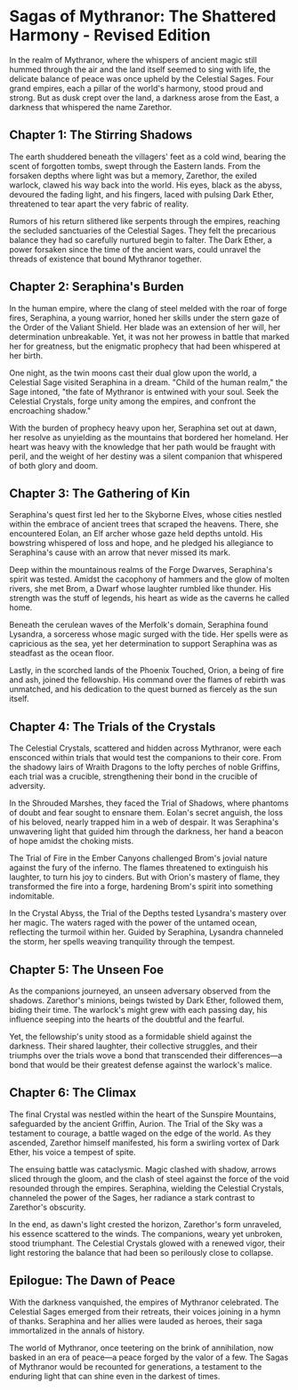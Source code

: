 # Sagas of Mythranor: The Shattered Harmony - Revised Edition

In the realm of Mythranor, where the whispers of ancient magic still hummed through the air and the land itself seemed to sing with life, the delicate balance of peace was once upheld by the Celestial Sages. Four grand empires, each a pillar of the world's harmony, stood proud and strong. But as dusk crept over the land, a darkness arose from the East, a darkness that whispered the name Zarethor.

## Chapter 1: The Stirring Shadows

The earth shuddered beneath the villagers' feet as a cold wind, bearing the scent of forgotten tombs, swept through the Eastern lands. From the forsaken depths where light was but a memory, Zarethor, the exiled warlock, clawed his way back into the world. His eyes, black as the abyss, devoured the fading light, and his fingers, laced with pulsing Dark Ether, threatened to tear apart the very fabric of reality.

Rumors of his return slithered like serpents through the empires, reaching the secluded sanctuaries of the Celestial Sages. They felt the precarious balance they had so carefully nurtured begin to falter. The Dark Ether, a power forsaken since the time of the ancient wars, could unravel the threads of existence that bound Mythranor together.

## Chapter 2: Seraphina's Burden

In the human empire, where the clang of steel melded with the roar of forge fires, Seraphina, a young warrior, honed her skills under the stern gaze of the Order of the Valiant Shield. Her blade was an extension of her will, her determination unbreakable. Yet, it was not her prowess in battle that marked her for greatness, but the enigmatic prophecy that had been whispered at her birth.

One night, as the twin moons cast their dual glow upon the world, a Celestial Sage visited Seraphina in a dream. "Child of the human realm," the Sage intoned, "the fate of Mythranor is entwined with your soul. Seek the Celestial Crystals, forge unity among the empires, and confront the encroaching shadow."

With the burden of prophecy heavy upon her, Seraphina set out at dawn, her resolve as unyielding as the mountains that bordered her homeland. Her heart was heavy with the knowledge that her path would be fraught with peril, and the weight of her destiny was a silent companion that whispered of both glory and doom.

## Chapter 3: The Gathering of Kin

Seraphina's quest first led her to the Skyborne Elves, whose cities nestled within the embrace of ancient trees that scraped the heavens. There, she encountered Eolan, an Elf archer whose gaze held depths untold. His bowstring whispered of loss and hope, and he pledged his allegiance to Seraphina's cause with an arrow that never missed its mark.

Deep within the mountainous realms of the Forge Dwarves, Seraphina's spirit was tested. Amidst the cacophony of hammers and the glow of molten rivers, she met Brom, a Dwarf whose laughter rumbled like thunder. His strength was the stuff of legends, his heart as wide as the caverns he called home.

Beneath the cerulean waves of the Merfolk's domain, Seraphina found Lysandra, a sorceress whose magic surged with the tide. Her spells were as capricious as the sea, yet her determination to support Seraphina was as steadfast as the ocean floor.

Lastly, in the scorched lands of the Phoenix Touched, Orion, a being of fire and ash, joined the fellowship. His command over the flames of rebirth was unmatched, and his dedication to the quest burned as fiercely as the sun itself.

## Chapter 4: The Trials of the Crystals

The Celestial Crystals, scattered and hidden across Mythranor, were each ensconced within trials that would test the companions to their core. From the shadowy lairs of Wraith Dragons to the lofty perches of noble Griffins, each trial was a crucible, strengthening their bond in the crucible of adversity.

In the Shrouded Marshes, they faced the Trial of Shadows, where phantoms of doubt and fear sought to ensnare them. Eolan's secret anguish, the loss of his beloved, nearly trapped him in a web of despair. It was Seraphina's unwavering light that guided him through the darkness, her hand a beacon of hope amidst the choking mists.

The Trial of Fire in the Ember Canyons challenged Brom's jovial nature against the fury of the inferno. The flames threatened to extinguish his laughter, to turn his joy to cinders. But with Orion's mastery of flame, they transformed the fire into a forge, hardening Brom's spirit into something indomitable.

In the Crystal Abyss, the Trial of the Depths tested Lysandra's mastery over her magic. The waters raged with the power of the untamed ocean, reflecting the turmoil within her. Guided by Seraphina, Lysandra channeled the storm, her spells weaving tranquility through the tempest.

## Chapter 5: The Unseen Foe

As the companions journeyed, an unseen adversary observed from the shadows. Zarethor's minions, beings twisted by Dark Ether, followed them, biding their time. The warlock's might grew with each passing day, his influence seeping into the hearts of the doubtful and the fearful.

Yet, the fellowship's unity stood as a formidable shield against the darkness. Their shared laughter, their collective struggles, and their triumphs over the trials wove a bond that transcended their differences—a bond that would be their greatest defense against the warlock's malice.

## Chapter 6: The Climax

The final Crystal was nestled within the heart of the Sunspire Mountains, safeguarded by the ancient Griffin, Aurion. The Trial of the Sky was a testament to courage, a battle waged on the edge of the world. As they ascended, Zarethor himself manifested, his form a swirling vortex of Dark Ether, his voice a tempest of spite.

The ensuing battle was cataclysmic. Magic clashed with shadow, arrows sliced through the gloom, and the clash of steel against the force of the void resounded through the empires. Seraphina, wielding the Celestial Crystals, channeled the power of the Sages, her radiance a stark contrast to Zarethor's obscurity.

In the end, as dawn's light crested the horizon, Zarethor's form unraveled, his essence scattered to the winds. The companions, weary yet unbroken, stood triumphant. The Celestial Crystals glowed with a renewed vigor, their light restoring the balance that had been so perilously close to collapse.

## Epilogue: The Dawn of Peace

With the darkness vanquished, the empires of Mythranor celebrated. The Celestial Sages emerged from their retreats, their voices joining in a hymn of thanks. Seraphina and her allies were lauded as heroes, their saga immortalized in the annals of history.

The world of Mythranor, once teetering on the brink of annihilation, now basked in an era of peace—a peace forged by the valor of a few. The Sagas of Mythranor would be recounted for generations, a testament to the enduring light that can shine even in the darkest of times.